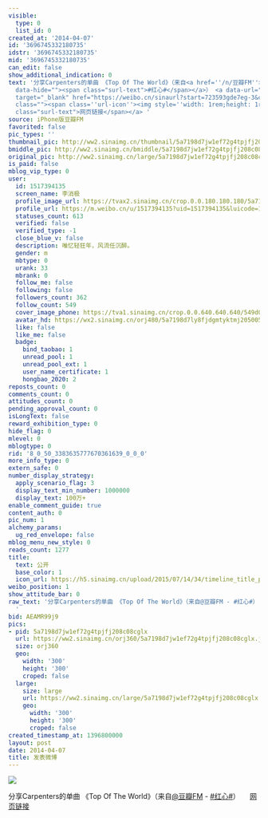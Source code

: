 ```yaml
---
visible:
  type: 0
  list_id: 0
created_at: '2014-04-07'
id: '3696745332180735'
idstr: '3696745332180735'
mid: '3696745332180735'
can_edit: false
show_additional_indication: 0
text: '分享Carpenters的单曲 《Top Of The World》（来自<a href=''/n/豆瓣FM''>@豆瓣FM</a> - <a  href="https://m.weibo.cn/search?containerid=231522type%3D1%26t%3D10%26q%3D%23%E7%BA%A2%E5%BF%83%23&isnewpage=1&luicode=10000011&lfid=2304131517394135_-_WEIBO_SECOND_PROFILE_WEIBO"
  data-hide=""><span class="surl-text">#红心#</span></a>） <a data-url="http://t.cn/zOFqrYH"
  target="_blank" href="https://weibo.cn/sinaurl?start=723593gde7eg-3&cid=0&luicode=10000011&lfid=2304131517394135_-_WEIBO_SECOND_PROFILE_WEIBO&u=http%3A%2F%2Fdouban.fm%2F%3Fstart%3D723593gde7eg-3%26cid%3D0"
  class=""><span class=''url-icon''><img style=''width: 1rem;height: 1rem'' src=''//h5.sinaimg.cn/upload/2015/09/25/3/timeline_card_small_web_default.png''></span><span
  class="surl-text">网页链接</span></a> '
source: iPhone版豆瓣FM
favorited: false
pic_types: ''
thumbnail_pic: http://ww2.sinaimg.cn/thumbnail/5a7198d7jw1ef72g4tpjfj208c08cglx.jpg
bmiddle_pic: http://ww2.sinaimg.cn/bmiddle/5a7198d7jw1ef72g4tpjfj208c08cglx.jpg
original_pic: http://ww2.sinaimg.cn/large/5a7198d7jw1ef72g4tpjfj208c08cglx.jpg
is_paid: false
mblog_vip_type: 0
user:
  id: 1517394135
  screen_name: 李消极
  profile_image_url: https://tvax2.sinaimg.cn/crop.0.0.180.180.180/5a7198d7ly8fjdgmtyktmj20500500so.jpg?KID=imgbed,tva&Expires=1606399604&ssig=KolcJ45Ip5
  profile_url: https://m.weibo.cn/u/1517394135?uid=1517394135&luicode=10000011&lfid=2304131517394135_-_WEIBO_SECOND_PROFILE_WEIBO
  statuses_count: 613
  verified: false
  verified_type: -1
  close_blue_v: false
  description: 唯忆轻狂年，风流任沉醉。
  gender: m
  mbtype: 0
  urank: 33
  mbrank: 0
  follow_me: false
  following: false
  followers_count: 362
  follow_count: 549
  cover_image_phone: https://tva1.sinaimg.cn/crop.0.0.640.640.640/549d0121tw1egm1kjly3jj20hs0hsq4f.jpg
  avatar_hd: https://wx2.sinaimg.cn/orj480/5a7198d7ly8fjdgmtyktmj20500500so.jpg
  like: false
  like_me: false
  badge:
    bind_taobao: 1
    unread_pool: 1
    unread_pool_ext: 1
    user_name_certificate: 1
    hongbao_2020: 2
reposts_count: 0
comments_count: 0
attitudes_count: 0
pending_approval_count: 0
isLongText: false
reward_exhibition_type: 0
hide_flag: 0
mlevel: 0
mblogtype: 0
rid: '8_0_50_3383635777670361639_0_0_0'
more_info_type: 0
extern_safe: 0
number_display_strategy:
  apply_scenario_flag: 3
  display_text_min_number: 1000000
  display_text: 100万+
enable_comment_guide: true
content_auth: 0
pic_num: 1
alchemy_params:
  ug_red_envelope: false
mblog_menu_new_style: 0
reads_count: 1277
title:
  text: 公开
  base_color: 1
  icon_url: https://h5.sinaimg.cn/upload/2015/07/14/34/timeline_title_public_default.png
weibo_position: 1
show_attitude_bar: 0
raw_text: '分享Carpenters的单曲 《Top Of The World》（来自@豆瓣FM - #红心#） http://t.cn/zOFqrYH
  ​​​'
bid: AEAMR99j9
pics:
- pid: 5a7198d7jw1ef72g4tpjfj208c08cglx
  url: https://ww2.sinaimg.cn/orj360/5a7198d7jw1ef72g4tpjfj208c08cglx.jpg
  size: orj360
  geo:
    width: '300'
    height: '300'
    croped: false
  large:
    size: large
    url: https://ww2.sinaimg.cn/large/5a7198d7jw1ef72g4tpjfj208c08cglx.jpg
    geo:
      width: '300'
      height: '300'
      croped: false
created_timestamp_at: 1396800000
layout: post
date: 2014-04-07
title: 发表微博
---
```


![](https://image.baidu.com/search/down?url=http://ww2.sinaimg.cn/large/5a7198d7jw1ef72g4tpjfj208c08cglx.jpg)

分享Carpenters的单曲 《Top Of The World》（来自<a href='/n/豆瓣FM'>@豆瓣FM</a> - <a  href="https://m.weibo.cn/search?containerid=231522type%3D1%26t%3D10%26q%3D%23%E7%BA%A2%E5%BF%83%23&isnewpage=1&luicode=10000011&lfid=2304131517394135_-_WEIBO_SECOND_PROFILE_WEIBO" data-hide=""><span class="surl-text">#红心#</span></a>） <a data-url="http://t.cn/zOFqrYH" target="_blank" href="https://weibo.cn/sinaurl?start=723593gde7eg-3&cid=0&luicode=10000011&lfid=2304131517394135_-_WEIBO_SECOND_PROFILE_WEIBO&u=http%3A%2F%2Fdouban.fm%2F%3Fstart%3D723593gde7eg-3%26cid%3D0" class=""><span class='url-icon'><img style='width: 1rem;height: 1rem' src='//h5.sinaimg.cn/upload/2015/09/25/3/timeline_card_small_web_default.png'></span><span class="surl-text">网页链接</span></a> 

